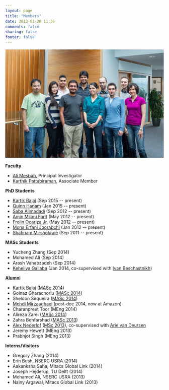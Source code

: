 ```yaml
---
layout: page
title: "Members"
date: 2013-01-20 11:36
comments: false
sharing: false
footer: false
---
```


<img src="/members/group-photo-2015.jpg" border="0" title="SALT Lab Group Photo, 2015" alt="SALT Lab Group Photo, 2015"/>

<strong>Faculty</strong>


<ul>
	<li><a href="http://www.ece.ubc.ca/~amesbah/">Ali Mesbah</a>, Principal Investigator</li>
	<li><a href="http://blogs.ubc.ca/karthik/">Karthik Pattabiraman</a>, Associate Member</li>
</ul>


<strong>PhD Students</strong>

<ul>
	<li><a href="http://ece.ubc.ca/~kbajaj/">Kartik Bajaj</a> (Sep 2015 -- present)</li>
	<li><a href="http://www.ece.ubc.ca/~qhanam/">Quinn Hanam</a> (Jan 2015 -- present)</li>
	<li><a href="http://www.ece.ubc.ca/~saba/">Saba Alimadadi</a> (Sep 2012 -- present)</li>
	<li><a href="http://www.ece.ubc.ca/~aminmf/">Amin Milani Fard</a> (May 2012 -- present)</li> 
	<li><a href="http://ece.ubc.ca/~frolino/">Frolin Ocariza Jr.</a> (May 2012 -- present)</li>
	<li><a href="http://www.ece.ubc.ca/~merfani/">Mona Erfani Joorabchi</a> (Jan 2012 -- present)</li>
	<li><a href="http://www.ece.ubc.ca/~shabnamm/">Shabnam Mirshokraie</a> (Sep 2011 -- present)</li>		
</ul>

<strong>MASc Students</strong></p>
<ul>
	<li>Yucheng Zhang (Sep 2014)</li>
	<li>Mohamed Ali (Sep 2014)</li>
	<li>Arash Vahabzadeh (Sep 2014)</li>
	<li><a href="http://ece.ubc.ca/~kgallaba/">Keheliya Gallaba</a> (Jan 2014, co-supervised with <a href="http://www.cs.ubc.ca/~bestchai/">Ivan Beschastnikh</a>)</li>
</ul>
 

<strong>Alumni</strong>
<ul>
	<li><a href="http://ece.ubc.ca/~kbajaj/">Kartik Bajaj</a> (<a href="https://circle.ubc.ca/bitstream/handle/2429/51459/ubc_2015_february_bajaj_kartik.pdf?sequence=4">MASc 2014</a>)</li>
	<li>Golnaz Gharachorlu (<a href="http://circle.ubc.ca/bitstream/handle/2429/51364/ubc_2015_february_gharachorlu_golnaz.pdf?sequence=1">MASc 2014</a>)</li>
	<li>Sheldon Sequeira (<a href="http://circle.ubc.ca/bitstream/handle/2429/50814/ubc_2014_november_sequeira_sheldon.pdf?sequence=7">MASc 2014</a>)</li> 
	<li><a href="
	http://www.ece.ubc.ca/~mehdi/">Mehdi Mirzaaghaei</a> (post-doc 2014, now at Amazon)</li>
	<li>Charanpreet Toor (MEng 2014)</li>
	<li>Alireza Zarei (<a href="https://circle.ubc.ca/bitstream/handle/2429/46072/ubc_2014_spring_zarei_alireza.pdf?sequence=1">MASc 2014</a>)</li>
	<li>Zahra Behfarshad (<a href="http://circle.ubc.ca/bitstream/handle/2429/46671/ubc_2014_september_behfarshad_zahra.pdf?sequence=4">MASc 2013</a>)</li>
	<li><a href="http://alex.nederlof.com">Alex Nederlof</a> (<a href="http://salt.ece.ubc.ca/publications/docs/icse14-seip.pdf">MSc 2013</a>), co-supervised with <a href="http://www.st.ewi.tudelft.nl/~arie/">Arie van Deursen</a></li>
	<li>Jeremy Hewett (MEng 2013)</li>
	<li>Prabhjot Singh (MEng 2013)</li> 
</ul>

<strong>Interns/Visitors</strong>
<ul>
	<li>Gregory Zhang (2014)</li>
	<li>Erin Bush, NSERC USRA (2014)</li>
	<li>Aakanksha Saha, Mitacs Global Link (2014)</li>
	<li>Joseph Hejderup, TU Delft (2014)</li>
	<li>Mohamed Ali, NSERC USRA (2013)</li>
	<li>Nainy Argawal, Mitacs Global Link (2013)</li>
</ul>

<p>

